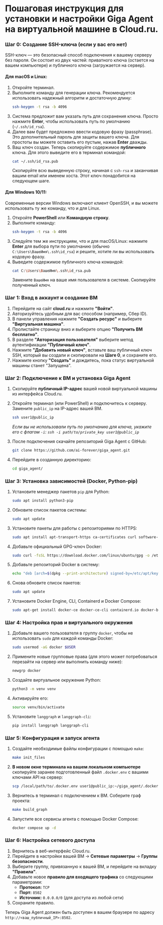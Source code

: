 # Пошаговая инструкция  для установки и настройки Giga Agent на виртуальной машине в Cloud.ru.


### Шаг 0: Создание SSH-ключа (если у вас его нет)

SSH-ключ — это безопасный способ подключения к вашему серверу без пароля. Он состоит из двух частей: приватного ключа (остается на вашем компьютере) и публичного ключа (загружается на сервер).

#### Для macOS и Linux:

1.  Откройте терминал.
2.  Выполните команду для генерации ключа. Рекомендуется использовать надежный алгоритм и достаточную длину:
    ```bash
    ssh-keygen -t rsa -b 4096
    ```
3.  Система предложит вам указать путь для сохранения ключа. Просто нажмите **Enter**, чтобы использовать путь по умолчанию (`~/.ssh/id_rsa`).
4.  Далее вам будет предложено ввести кодовую фразу (passphrase). Это дополнительный пароль для защиты вашего ключа. Для простоты вы можете оставить его пустым, нажав **Enter** дважды.
5.  Ваш ключ создан. Теперь скопируйте содержимое **публичного** ключа. Для этого выведите его в терминал командой:
    ```bash
    cat ~/.ssh/id_rsa.pub
    ```
    Скопируйте всю выведенную строку, начиная с `ssh-rsa` и заканчивая вашим email или именем хоста. Этот ключ понадобится на следующем шаге.

#### Для Windows 10/11:

Современные версии Windows включают клиент OpenSSH, и вы можете использовать ту же команду, что и для Linux.

1.  Откройте **PowerShell** или **Командную строку**.
2.  Выполните команду:
    ```bash
    ssh-keygen -t rsa -b 4096
    ```
3.  Следуйте тем же инструкциям, что и для macOS/Linux: нажмите **Enter** для выбора пути по умолчанию (обычно `C:\Users\ВашеИмя\.ssh\id_rsa`) и решите, хотите ли вы использовать кодовую фразу.
4.  Выведите содержимое публичного ключа командой:
    ```bash
    cat C:\Users\ВашеИмя\.ssh\id_rsa.pub
    ```
    Замените `ВашеИмя` на ваше имя пользователя в системе. Скопируйте полученный ключ.

### Шаг 1: Вход в аккаунт и создание ВМ

1.  Перейдите на сайт **cloud.ru** и нажмите **"Войти"**.
2.  Авторизуйтесь удобным для вас способом (например, Сбер ID).
3.  В панели управления нажмите **"Создать ресурс"** и выберите **"Виртуальная машина"**.
4.  Пролистайте страницу вниз и выберите опцию **"Получить ВМ бесплатно"**.
5.  В разделе **"Авторизация пользователя"** выберите метод аутентификации **"Публичный ключ"**.
6.  Нажмите **"Добавить новый ключ"**, вставьте ваш публичный ключ SSH, который вы создали и скопировали на **Шаге 0**, и сохраните его.
7.  Нажмите кнопку **"Создать"** и дождитесь, пока статус виртуальной машины станет "Запущена".

### Шаг 2: Подключение к ВМ и установка Giga Agent

1.  Скопируйте **публичный IP-адрес** вашей новой виртуальной машины из интерфейса Cloud.ru.
2.  Откройте терминал (или PowerShell) и подключитесь к серверу. Замените `public_ip` на IP-адрес вашей ВМ.

    ```bash
    ssh user1@public_ip
    ```
    *Если вы не использовали путь по умолчанию для ключа, укажите его с флагом `-i`: `ssh -i path/to/private_key user1@public_ip`*
3.  После подключения скачайте репозиторий Giga Agent с GitHub:

    ```bash
    git clone https://github.com/ai-forever/giga_agent.git
    ```
4.  Перейдите в созданную директорию:

    ```bash
    cd giga_agent/
    ```

### Шаг 3: Установка зависимостей (Docker, Python-pip)

1.  Установите менеджер пакетов `pip` для Python:

    ```bash
    sudo apt install python3-pip
    ```
2.  Обновите список пакетов системы:
    
    ```bash
    sudo apt update
    ```
3.  Установите пакеты для работы с репозиториями по HTTPS:
    
    ```bash
    sudo apt install apt-transport-https ca-certificates curl software-properties-common -y
    ```
4.  Добавьте официальный GPG-ключ Docker:
    
    ```bash
    sudo curl -fsSL https://download.docker.com/linux/ubuntu/gpg -o /etc/apt/keyrings/docker.asc
    ```
5.  Добавьте репозиторий Docker в систему:
    
    ```bash
    echo "deb [arch=$(dpkg --print-architecture) signed-by=/etc/apt/keyrings/docker.asc] https://download.docker.com/linux/ubuntu $(. /etc/os-release && echo "$VERSION_CODENAME") stable" | sudo tee /etc/apt/sources.list.d/docker.list > /dev/null
    ```
6.  Снова обновите список пакетов:
    
    ```bash
    sudo apt update
    ```
7.  Установите Docker Engine, CLI, Containerd и Docker Compose:
    
    ```bash
    sudo apt-get install docker-ce docker-ce-cli containerd.io docker-buildx-plugin docker-compose-plugin -y
    ```

### Шаг 4: Настройка прав и виртуального окружения

1.  Добавьте вашего пользователя в группу `docker`, чтобы не использовать `sudo` для каждой команды Docker:
    
    ```bash
    sudo usermod -aG docker $USER
    ```
2.  Примените новые групповые права (для этого может потребоваться перезайти на сервер или выполнить команду ниже):
    
    ```bash
    newgrp docker
    ```
3.  Создайте виртуальное окружение Python:
    
    ```bash
    python3 -m venv venv
    ```
4.  Активируйте его:
    
    ```bash
    source venv/bin/activate
    ```
5.  Установите `langgraph` и `langgraph-cli`:
    
    ```bash
    pip install langgraph langgraph-cli
    ```

### Шаг 5: Конфигурация и запуск агента

1.  Создайте необходимые файлы конфигурации с помощью `make`:
    
    ```bash
    make init_files
    ```
2.  **В новом окне терминала на вашем локальном компьютере** скопируйте заранее подготовленный файл `.docker.env` с вашими ключами API на сервер:
    
    ```bash
    scp /local/path/to/.docker.env user1@public_ip:~/giga_agent/.docker.env
    ```
3.  Вернитесь в терминал с подключением к ВМ. Соберите граф проекта:
    
    ```bash
    make build_graph
    ```
4.  Запустите все сервисы агента с помощью Docker Compose:
   
    ```bash
    docker compose up -d
    ```

### Шаг 6: Настройка сетевого доступа

1.  Вернитесь в веб-интерфейс Cloud.ru.
2.  Перейдите в настройки вашей ВМ -> **Сетевые параметры** -> **Группы безопасности**.
3.  Выберите группу, привязанную к вашей ВМ, и перейдите на вкладку **"Правила"**.
4.  Добавьте новое **правило для входящего трафика** со следующими параметрами:
    *   **Протокол:** `TCP`
    *   **Порт:** `8502`
    *   **Источник:** `0.0.0.0/0` (для доступа из любой сети)
5.  Сохраните правило.

Теперь Giga Agent должен быть доступен в вашем браузере по адресу `http://<ваш_публичный_IP>:8502`.
